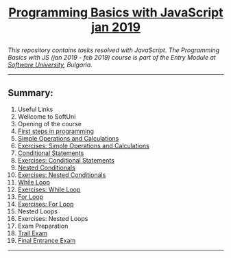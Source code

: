 # <a href="https://softuni.bg/trainings/2343/js-fundamentals-may-2019" rel="JavaScript Fundamentals"><p align="center"> Programming Basics with JavaScript jan 2019<p></a>

_This repository contains tasks resolved with JavaScript. The Programming Basics with JS (jan 2019 - feb 2019) course is part of the Entry Module at [Software University](https://about.softuni.bg/), Bulgaria._

---

## Summary:
1. Useful Links
1. Wellcome to SoftUni
1. Opening of the course
1. [First steps in programming](https://github.com/ZornitsaAtanassova/Programming-Basics-with-JavaScript-jan2019/tree/master/04.FirstStepsInProgramming-05.01)
1. [Simple Operations and Calculations](https://github.com/ZornitsaAtanassova/Programming-Basics-with-JavaScript-jan2019/tree/master/05.SimpleOperationsAndCalculations-12.01)
1. [Exercises: Simple Operations and Calculations](https://github.com/ZornitsaAtanassova/Programming-Basics-with-JavaScript-jan2019/tree/master/06.EXERCISES_SimpleOperationsAndCalculations-13.01)
1. [Conditional Statements](https://github.com/ZornitsaAtanassova/Programming-Basics-with-JavaScript-jan2019/tree/master/07.ConditionalStatements-19.01)
1. [Exercises: Conditional Statements](https://github.com/ZornitsaAtanassova/Programming-Basics-with-JavaScript-jan2019/tree/master/08.EXERCISES_ConditionalStatements-20.01)
1. [Nested Conditionals](https://github.com/ZornitsaAtanassova/Programming-Basics-with-JavaScript-jan2019/tree/master/09.NestedConditionals-26.01)
1. [Exercises: Nested Conditionals](https://github.com/ZornitsaAtanassova/Programming-Basics-with-JavaScript-jan2019/tree/master/10.EXERCISES_NestedConditionals-27.01)
1. [While Loop](https://github.com/ZornitsaAtanassova/Programming-Basics-with-JavaScript-jan2019/tree/master/11.WhileLoop-02.02)
1. [Exercises: While Loop](https://github.com/ZornitsaAtanassova/Programming-Basics-with-JavaScript-jan2019/tree/master/12.EXERCISES_WhileLoop-03.02)
1. [For Loop](https://github.com/ZornitsaAtanassova/Programming-Basics-with-JavaScript-jan2019/tree/master/13.ForLoop-09.02)
1. [Exercises: For Loop](https://github.com/ZornitsaAtanassova/Programming-Basics-with-JavaScript-jan2019/tree/master/14.EXERCISES_ForLoop-10.02)
1. Nested Loops
1. Exercises: Nested Loops
1. Exam Preparation
1. [Trail Exam](https://github.com/ZornitsaAtanassova/Programming-Basics-with-JavaScript-jan2019/tree/master/18.TrailExam-24.02)
1. [Final Entrance Exam](https://github.com/ZornitsaAtanassova/Programming-Basics-with-JavaScript-jan2019/tree/master/19.FinalEntranceExam-09-10.03.2019)

---
